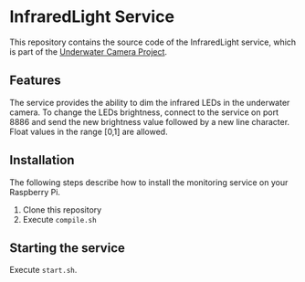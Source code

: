 # InfraredLight Service
This repository contains the source code of the InfraredLight service, which is part of the [Underwater Camera Project](https://underwater-camera-project.github.io).

## Features

The service provides the ability to dim the infrared LEDs in the underwater camera. To change the LEDs brightness, connect to the service on port 8886 and send the new brightness value followed by a new line character. Float values in the range [0,1] are allowed.

## Installation

The following steps describe how to install the monitoring service on your Raspberry Pi.

1.  Clone this repository
2.  Execute `compile.sh`

## Starting the service

Execute `start.sh`.
